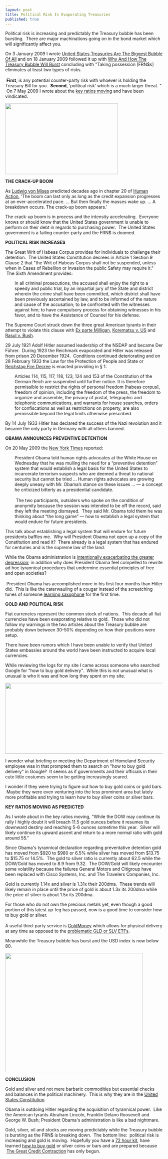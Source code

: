 ```yaml
---
layout: post
title: Political Risk Is Evaporating Treasuries
published: true
---
```

<p>Political risk is increasing and predictably the Treasury bubble has been bursting.  There are major machinations going on in the bond market which will significantly affect you.</p>
<p>On 3 January 2009 I wrote <a href="http://www.runtogold.com/2009/01/united-states-treasuries-are-the-biggest-bubble-of-all/" target="_blank">United States Treasuries Are The Biggest Bubble Of All</a> and on 18 January 2009 followed it up with <a href="http://www.runtogold.com/2009/01/why-and-how-the-treasury-bubble-will-burst/" target="_blank">Why And How The Treasury Bubble Will Burst</a> concluding with "Taking possession [FRN$s] eliminates at least two types of risks.<br/><br/>  <strong>First</strong>, is any potential counter-party risk with whoever is holding the Treasury Bill for you.  <strong>Second</strong>, ‘political risk’ which is a much larger threat. "  On 7 May 2009 I wrote about the <a href="http://www.runtogold.com/2009/05/key-ratios-between-gold-silver-oil-and-stocks-are-moving/" target="_blank">key ratios moving</a> and have been vindicated.</p>
<p><a href="http://www.runtogold.com" target="_blank"><img class="aligncenter" title="TLT" src="{{ site.baseurl }}/images/20yr.jpg" alt="" width="360" height="226" /></a></p>
<p><strong>THE CRACK-UP BOOM</strong></p>
<p>As <a href="http://mises.org/humanaction/chap20sec6.asp" target="_blank">Ludwig von Mises</a> predicted decades ago in chapter 20 of <a href="https://www.amazon.com/dp/0865976317?tag=run07-20&amp;camp=0&amp;creative=0&amp;linkCode=as4&amp;creativeASIN=0865976317&amp;adid=03JCN7FYMMWNFSZG5NY3&amp;" target="_blank">Human Action</a>, ‘The boom can last only as long as the credit expansion progresses at an ever-accelerated pace. … But then finally the masses wake up. … A breakdown occurs. The crack-up boom appears.’</p>
<p>The crack-up boom is in process and the intensity accelerating.  Everyone knows or should know that the United States government is unable to perform on their debt in regards to purchasing power.  The United States government is a failing counter-party and the FRN$ is doomed.</p>
<p><strong>POLITICAL RISK INCREASES</strong></p>
<p>The Great Writ of Habeas Corpus provides for individuals to challenge their detention.  The United States Constitution decrees in Article 1 Section 9 Clause 2 that "the Writ of Habeas Corpus shall not be suspended, unless when in Cases of Rebellion or Invasion the public Safety may require it."  The Sixth Amendment provides:</p>
<p style="padding-left: 30px;">In all criminal prosecutions, the accused shall enjoy the right to a speedy and public trial, by an impartial jury of the State and district wherein the crime shall have been committed, which district shall have been previously ascertained by law, and to be informed of the nature and cause of the accusation; to be confronted with the witnesses against him; to have compulsory process for obtaining witnesses in his favor, and to have the Assistance of Counsel for his defense.</p>
<p>The Supreme Court struck down the three great American tyrants in their attempt to violate this clause with <a href="http://en.wikipedia.org/wiki/Ex_parte_Milligan" target="_blank">Ex parte Milligan</a>, <a href="http://en.wikipedia.org/wiki/Korematsu_v._United_States" target="_blank">Korematsu v. US</a> and <a href="http://en.wikipedia.org/wiki/Rasul_v._Bush" target="_blank">Rasul v. Bush</a>.</p>
<p>29 July 1921 Adolf Hitler assumed leadership of the NSDAP and became Der Führer.  During 1923 the Reichmark evaporated and Hitler was released from prison 20 December 1924.  Conditions continued deteriorating and on 28 February 1933 the Law for the Protection of People and State or <a title="Reichstag Fire Decree" href="http://en.wikipedia.org/wiki/Reichstag_Fire_Decree" target="_blank">Reichstag Fire Decree</a> is enacted providing in § 1:</p>
<p style="padding-left: 30px;">Articles 114, 115, 117, 118, 123, 124 and 153 of the Constitution of the German Reich are suspended until further notice. It is therefore permissible to restrict the rights of personal freedom [habeas corpus], freedom of opinion, including the freedom of the press, the freedom to organize and assemble, the privacy of postal, telegraphic and telephonic communications, and warrants for house searches, orders for confiscations as well as restrictions on property, are also permissible beyond the legal limits otherwise prescribed. </p>
<p>By 14 July 1933 Hitler has declared the success of the Nazi revolution and it became the only party in Germany with all others banned.</p>
<p><strong>OBAMA ANNOUNCES PREVENTIVE DETENTION</strong></p>
<p>On 20 May 2009 the <a href="http://www.nytimes.com/2009/05/21/us/politics/21obama.html" target="_blank">New York Times</a> reported:</p>
<p style="padding-left: 30px;">President Obama told human rights advocates at the White House on Wednesday that he was mulling the need for a “preventive detention” system that would establish a legal basis for the United States to incarcerate terrorism suspects who are deemed a threat to national security but cannot be tried ... Human rights advocates are growing deeply uneasy with Mr. Obama’s stance on these issues ... — a concept he criticized bitterly as a presidential candidate.<br/><br/> The two participants, outsiders who spoke on the condition of anonymity because the session was intended to be off the record, said they left the meeting dismayed.  They said Mr. Obama told them he was thinking about “the long game” — how to establish a legal system that would endure for future presidents.</p>
<p>This talk about establishing a legal system that will endure for future presidents baffles me.  Why will President Obama not open up a copy of the Constitution and read it?  There already is a legal system that has endured for centuries and is the supreme law of the land.</p>
<p>While the Obama administration is <a href="http://www.runtogold.com/2009/03/how-to-intentionally-exacerbate-the-greater-depression/" target="_blank">intentionally exacerbating the greater depression</a>; in addition why does President Obama feel compelled to rewrite ad hoc tyrannical procedures that undermine essential principles of free and open societies? <br/><br/> President Obama has accomplished more in his first four months than Hitler did.  This is like the caterwauling of a cougar instead of the screetching tunes of someone <a title="learning saxophone" href="http://www.saxstation.com" target="_blank">learning saxophone</a> for the first time.</p>
<p><strong>GOLD AND POLITICAL RISK</strong></p>
<p>Fiat currencies represent the common stock of nations.  This decade all fiat currencies have been evaporating relative to gold.  Those who did not follow my warnings in the two articles about the Treasury bubble are probably down between 30-50% depending on how their positions were setup.</p>
<p>There have been rumors which I have been unable to verify that United States embassies around the world have been instructed to acquire local currencies.</p>
<p>While reviewing the logs for my site I came across someone who searched Google for "how to buy gold delivery".  While this is not unusual what is unusual is who it was and how long they spent on my site.</p>
<p><a href="http://www.runtogold.com/buy-gold" target="_blank"><img class="aligncenter" title="Buy Gold searched by Department of Homeland Security" src="{{ site.baseurl }}/images/DHS-Buy-Gold.png" alt="" width="599" height="226" /></a></p>
<p>I wonder what briefing or meeting the Department of Homeland Security employee was in that prompted them to search on "how to buy gold delivery" in Google?  It seems as if governments and their officials in their cute little costumes seem to be getting increasingly scared.</p>
<p>I wonder if they were trying to figure out how to buy gold coins or gold bars.  Maybe they were even venturing into the less prominent area but lately more profitable and trying to learn how to buy silver coins or silver bars.</p>
<p><strong>KEY RATIOS MOVING AS PREDICTED</strong></p>
<p>As I wrote about in the key ratios moving, "While the DOW may continue its rally I highly doubt it will breach 11.5 gold ounces before it resumes its downward destiny and reaching 5-6 ounces sometime this year.  Silver will likely continue its upward ascent and return to a more normal ratio with gold around 55."</p>
<p>Since Obama's tyrannical declaration regarding preventative detention gold has moved from $920 to $980 or 6.5% while silver has moved from $13.75 to $15.75 or 14.5%.  The gold to silver ratio is currently about 62.5 while the DOW/Gold has moved to 8.9 from 9.32.  The DOW/Gold will likely encounter some volatility because the failures General Motors and Citigroup have been replaced with Cisco Systems, Inc. and The Travelers Companies, Inc.</p>
<p>Gold is currently 1.14x and silver is 1.31x their 200dma.  These trends will likely remain in place until the price of gold is about 1.3x its 200dma while the price of silver is about 1.5x its 200dma.</p>
<p>For those who do not own the precious metals yet, even though a good portion of this latest up-leg has passed, now is a good time to consider how to buy gold or silver.  <br/><br/>A useful third-party service is <a title="goldmoney" href="http://www.runtogold.com/goldmoney" target="_blank">GoldMoney</a> which allows for physical delivery at any time as opposed to the <a title="gld etf" href="http://www.runtogold.com/2008/12/a-problem-with-gld-and-slv-etfs/" target="_blank">problematic GLD or SLV ETFs</a>.</p>
<p>Meanwhile the Treasury bubble has burst and the USD index is now below 80.</p>
<p><a href="http://www.runtogold.com" target="_blank"><img class="aligncenter" title="TLT June 1 2009" src="{{ site.baseurl }}/images/TLT-1-June-2009.jpg" alt="" width="440" height="380" /></a></p>
<p><strong>CONCLUSION</strong></p>
<p>Gold and silver and not mere barbaric commodities but essential checks and balances in the political machinery.  This is why they are in the <a title="United States Constitution" href="http://www.runtogold.com/2009/04/insane-psycho-sociopathic-court-economists/" target="_blank">United States Constitution</a>.</p>
<p>Obama is outdoing Hitler regarding the acquisition of tyrannical power.  Like the American tyrants Abraham Lincoln, Franklin Delano Roosevelt and George W. Bush; President Obama's administration is like a bad nightmare.</p>
<p>Gold, silver, oil and stocks are moving predictably while the Treasury bubble is bursting as the FRN$ is breaking down.  The bottom line:  political risk is increasing and gold is moving.  Hopefully you have a <a href="https://www.amazon.com/dp/B000JNA6Y8?tag=run07-20&amp;camp=0&amp;creative=0&amp;linkCode=as4&amp;creativeASIN=B000JNA6Y8&amp;adid=1M5R7ARGYQHGVZ9WQVER&amp;" target="_blank">72 hour kit</a>, have learned <a title="how to buy gold or silver" href="http://www.runtogold.com/how-to-buy-gold-or-silver/" target="_blank">how to buy gold</a> or silver coins or bars and are prepared because  <a title="The Great Credit Contraction" href="http://www.creditcontraction.com" target="_blank">The Great Credit Contraction</a> has only begun.</p>
